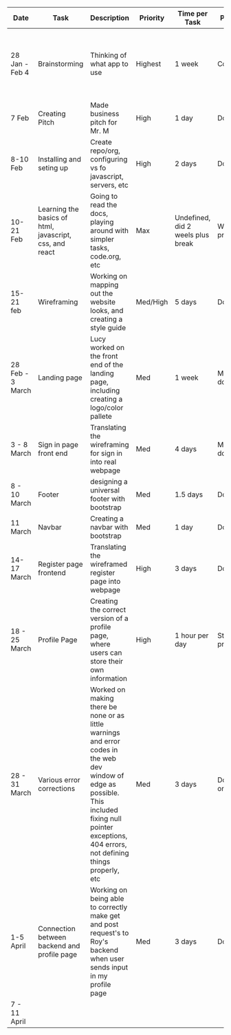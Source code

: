 |Date|Task|Description|Priority|Time per Task|Progress|Comment|
|----|----|-----------|--------|-------------|--------|-------|
|28 Jan - Feb 4| Brainstorming| Thinking of what app to use| Highest| 1 week| Completed|Decided to make an improved version of when2meet, to make scheduling easier|
|7 Feb| Creating Pitch| Made business pitch for Mr. M| High| 1 day|Done|Got approved|
|8-10 Feb| Installing and seting up| Create repo/org, configuring vs fo javascript, servers, etc| High| 2 days| Done| Issue with bsd blocking jquery|
|10-21 Feb| Learning the basics of html, javascript, css, and react| Going to read the docs, playing around with simpler tasks, code.org, etc| Max| Undefined, did 2 weels plus break| Work in progress| Only Alex knew javascript well. Abdaoned react because it was too hard.|
|15-21 feb| Wireframing| Working on mapping out the website looks, and creating a style guide| Med/High|5 days| Done| On team onenote|
|28 Feb - 3 March| Landing page| Lucy worked on the front end of the landing page, including creating a logo/color pallete|Med| 1 week| Mainky done| Cannot set background image with css or html|
|3 - 8 March| Sign in page front end| Translating the wireframing for sign in into real webpage| Med| 4 days| Mainly done| Same issue of background iaamge not working|
|8 - 10 March| Footer| designing a universal footer with bootstrap| Med| 1.5 days| Done| 1 hours| Scaling issue|
|11 March| Navbar| Creating a  navbar with bootstrap| Med| 1 day| Done| 1 hour| Need to make a new logo|
|14-17 March| Register page frontend| Translating the wireframed register page into webpage| High| 3 days| Done| Need to fix font so more uniform|
|18 - 25 March| Profile Page| Creating the correct version of a profile page, where users can store their own information| High| 1 hour per day| Still in progress| How to update elements?|
|28 - 31 March| Various error corrections| Worked on making there be none or as little warnings and error codes in the web dev window of edge as possible. This included fixing null pointer exceptions, 404 errors, not defining things properly, etc|Med| 3 days| Done, but ongoing| Cant figure out warning Query.Deferred exception:, but website is still functional?|
|1-5 April| Connection between backend and profile page| Working on being able to correctly make get and post request's to Roy's backend when user sends input in my profile page| Med| 3 days| Done| Issue with jquery loading still. See above|
|7 - 11 April|
